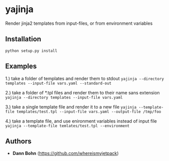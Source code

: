 # yajinja

Render jinja2 templates from input-files, or from environment variables

## Installation 
`python setup.py install`

## Examples
1.) take a folder of templates and render them to stdout
`yajinja --directory templates --input-file vars.yaml --standard-out`

2.) take a folder of *.tpl files and render them to their name sans extension
`yajinja --directory templates --input-file vars.yaml`

3.) take a single template file and render it to a new file
`yajinja --template-file templates/test.tpl --input-file vars.yaml --output-file /tmp/foo`

4.) take a template file, and use enironment variables instead of input file
`yajinja --template-file temlates/test.tpl --environment`


## Authors
* **Dann Bohn** (https://github.com/whereismyjetpack)

